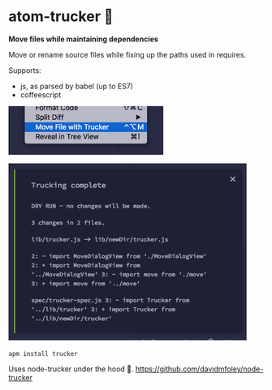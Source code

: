 # atom-trucker 🚚

**Move files while maintaining dependencies**

Move or rename source files while fixing up the paths used in requires.

Supports:

* js, as parsed by babel (up to ES7)
* coffeescript

![access via context menu](./screenshot.png)

![access via context menu](./screenshot-result.png)

`apm install trucker`

Uses node-trucker under the hood 🚚. https://github.com/davidmfoley/node-trucker
